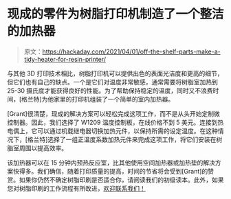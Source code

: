 # 现成的零件为树脂打印机制造了一个整洁的加热器

> 原文：<https://hackaday.com/2021/04/01/off-the-shelf-parts-make-a-tidy-heater-for-resin-printer/>

与其他 3D 打印技术相比，树脂打印机可以提供出色的表面光洁度和更高的细节，但它们也有自己的缺点。一个是它们对温度非常敏感，通常需要将树脂室加热到 25-30 摄氏度才能获得良好的性能。为了帮助保持稳定的温度，同时又不浪费时间，[格兰特]为他家里的打印机组装了一个简单的室内加热器。

[Grant]很清楚，现成的解决方案可以轻松完成这项工作，而不是从头开始定制微控制器。因此，我们选择了 W1209 温度控制板，在线价格不到 5 美元。连接到热电偶上，它可以通过机载继电器切换加热元件，以保持所需的设定温度。在这种情况下，[格兰特]选择了一组正温度系数加热元件来完成这项工作，将它们安装在树脂室周围以提高效率。

该加热器可以在 15 分钟内预热反应室，比其他使用空间加热器或加热垫的解决方案快得多。我们确信，随着打印质量的提高，时间的节省将会受到[Grant]的赞赏。如果你仍然不确定树脂印刷是否适合你，请阅读我们的初级读本。此外，如果您对树脂印刷的工作流程有所改进，[欢迎联系我们！](http://hackaday.com/submit-a-tip)